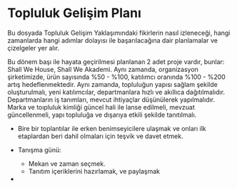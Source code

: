 # Topluluk Gelişim Planı
Bu dosyada Topluluk Gelişim Yaklaşımındaki fikirlerin nasıl izleneceği, hangi zamanlarda hangi adımlar dolayısı ile başarılacağına dair planlamalar ve çizelgeler yer alır.

Bu dönem başı ile hayata geçirilmesi planlanan 2 adet proje vardır, bunlar: Shall We House, Shall We Akademi. Aynı zamanda, organizasyon şirketimizde, ürün sayısında %50 - %100, katılımcı oranında %100 - %200 artış hedeflenmektedir.
Aynı zamanda, topluluğun yapısı sağlam şekilde oluşturulmalı, yeni katılımcılar, departmanlara hızlı ve akıllıca dağıtılmalıdır. Departmanların iş tanımları, mevcut ihtiyaçlar düşünülerek yapılmalıdır. 
Marka ve toıpluluk kimliği güncel hali ile lanse edilmeli, mevzuat güncellenmeli, yapı topluluğa ve dışarıya etkili şekilde tanıtılmalı.

- Bire bir toplantılar ile erken benimseyicilere ulaşmak ve onları ilk etaplardan beri dahil olmaları için teşvik ve davet etmek.
- Tanışma günü:
  - Mekan ve zaman seçmek.
  - Tanıtım içeriklerini hazırlamak, ve paylaşmak

- 
